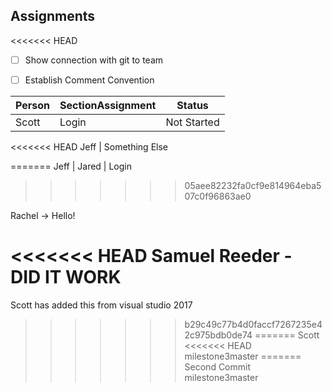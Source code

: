 ## Assignments

<<<<<<< HEAD
- [ ] Show connection with git to team
- [ ] Establish Comment Convention


Person | SectionAssignment | Status
------ | ----------------- | ------
Scott | Login | Not Started
<<<<<<< HEAD
Jeff | Something Else

=======
Jeff |
Jared | Login
>>>>>>> 05aee82232fa0cf9e814964eba507c0f96863ae0

Rachel -> Hello!

<<<<<<< HEAD
Samuel Reeder - DID IT WORK
=======

Scott has added this from visual studio 2017
>>>>>>> b29c49c77b4d0faccf7267235e42c975bdb0de74
=======
Scott
<<<<<<< HEAD
>>>>>>> milestone3master
=======
Second Commit
>>>>>>> milestone3master
